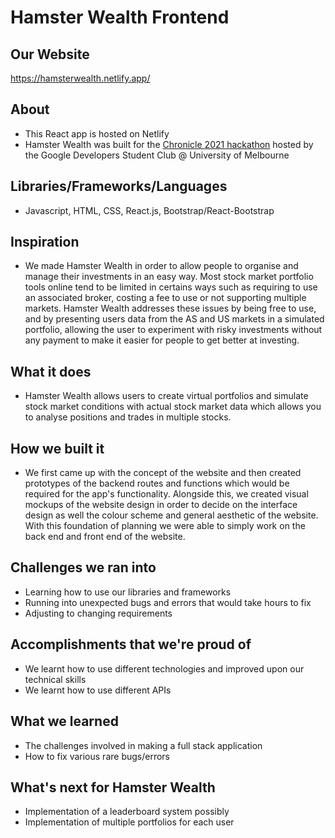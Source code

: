 # Hamster Wealth Frontend
## Our Website
https://hamsterwealth.netlify.app/

## About
- This React app is hosted on Netlify
- Hamster Wealth was built for the [Chronicle 2021 hackathon](http://chronicle2021.com/) hosted by the Google Developers Student Club @ University of Melbourne

## Libraries/Frameworks/Languages
- Javascript, HTML, CSS, React.js, Bootstrap/React-Bootstrap

## Inspiration
- We made Hamster Wealth in order to allow people to organise and manage their investments in an easy way. Most stock market portfolio tools online tend to be limited in certains ways such as requiring to use an associated broker, costing a fee to use or not supporting multiple markets. Hamster Wealth addresses these issues by being free to use, and by presenting users data from the AS and US markets in a simulated portfolio, allowing the user to experiment with risky investments without any payment to make it easier for people to get better at investing.

## What it does
- Hamster Wealth allows users to create virtual portfolios and simulate stock market conditions with actual stock market data which allows you to analyse positions and trades in multiple stocks.

## How we built it
- We first came up with the concept of the website and then created prototypes of the backend routes and functions which would be required for the app's functionality. Alongside this, we created visual mockups of the website design in order to decide on the interface design as well the colour scheme and general aesthetic of the website. With this foundation of planning we were able to simply work on the back end and front end of the website.

## Challenges we ran into
- Learning how to use our libraries and frameworks
- Running into unexpected bugs and errors that would take hours to fix
- Adjusting to changing requirements

## Accomplishments that we're proud of
- We learnt how to use different technologies and improved upon our technical skills
- We learnt how to use different APIs 

## What we learned
- The challenges involved in making a full stack application
- How to fix various rare bugs/errors

## What's next for Hamster Wealth
- Implementation of a leaderboard system possibly
- Implementation of multiple portfolios for each user
